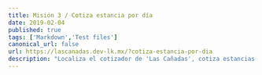 ```yaml
---
title: Misión 3 / Cotiza estancia por día
date: 2019-02-04
published: true
tags: ['Markdown','Test files']
canonical_url: false
url: https://lascanadas.dev-lk.mx/?cotiza-estancia-por-dia
description: "Localiza el cotizador de 'Las Cañadas', cotiza estancias de un día para toda tu familia y agrégalos al carrito."
---
```


